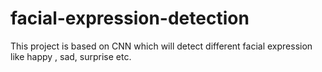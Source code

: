 # facial-expression-detection
This project is based on CNN which will detect different facial expression like happy , sad, surprise etc.
